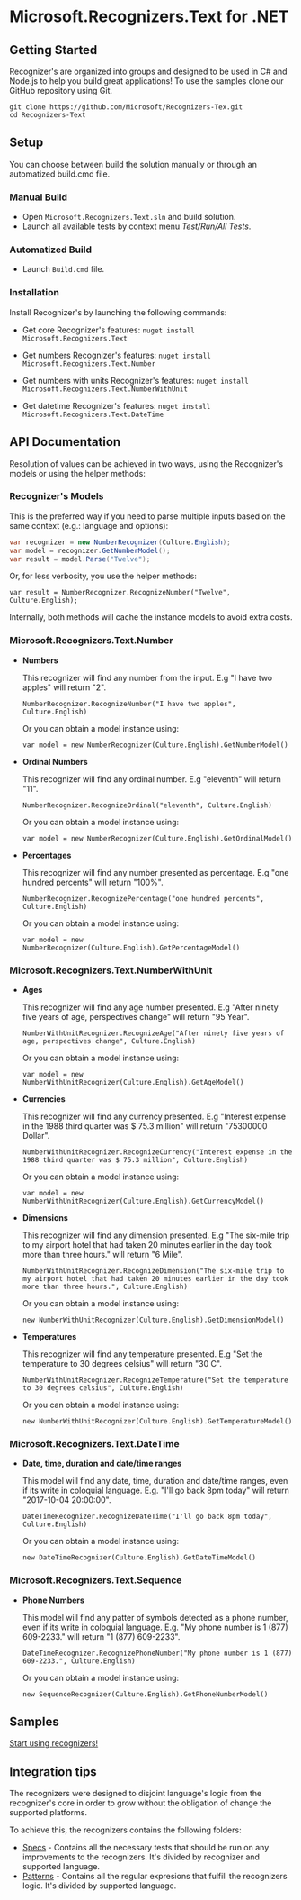 # Microsoft.Recognizers.Text for .NET

## Getting Started

Recognizer's are organized into groups and designed to be used in C# and Node.js to help you build great applications! To use the samples clone our GitHub repository using Git.

    git clone https://github.com/Microsoft/Recognizers-Tex.git
    cd Recognizers-Text

## Setup

You can choose between build the solution manually or through an automatized build.cmd file.

### Manual Build
* Open `Microsoft.Recognizers.Text.sln` and build solution.
* Launch all available tests by context menu _Test/Run/All Tests_.

### Automatized Build
* Launch `Build.cmd` file.

### Installation

Install Recognizer's by launching the following commands:

* Get core Recognizer's features:
`nuget install Microsoft.Recognizers.Text`

* Get numbers Recognizer's features:
`nuget install Microsoft.Recognizers.Text.Number`

* Get numbers with units Recognizer's features:
`nuget install Microsoft.Recognizers.Text.NumberWithUnit`

* Get datetime Recognizer's features:
`nuget install Microsoft.Recognizers.Text.DateTime`

## API Documentation

Resolution of values can be achieved in two ways, using the Recognizer's models or using the helper methods:

### Recognizer's Models

This is the preferred way if you need to parse multiple inputs based on the same context (e.g.: language and options):

```C#
var recognizer = new NumberRecognizer(Culture.English);
var model = recognizer.GetNumberModel();
var result = model.Parse("Twelve");
```

Or, for less verbosity, you use the helper methods:

`var result = NumberRecognizer.RecognizeNumber("Twelve", Culture.English);`

Internally, both methods will cache the instance models to avoid extra costs.

### Microsoft.Recognizers.Text.Number

* **Numbers**

    This recognizer will find any number from the input. E.g "I have two apples" will return "2".

    `NumberRecognizer.RecognizeNumber("I have two apples", Culture.English)`

    Or you can obtain a model instance using:

    `var model = new NumberRecognizer(Culture.English).GetNumberModel()`

* **Ordinal Numbers**

    This recognizer will find any ordinal number. E.g "eleventh" will return "11".

    `NumberRecognizer.RecognizeOrdinal("eleventh", Culture.English)`

    Or you can obtain a model instance using:

    `var model = new NumberRecognizer(Culture.English).GetOrdinalModel()`


* **Percentages**

    This recognizer will find any number presented as percentage. E.g "one hundred percents" will return "100%".

    `NumberRecognizer.RecognizePercentage("one hundred percents", Culture.English)`

    Or you can obtain a model instance using:

    `var model = new NumberRecognizer(Culture.English).GetPercentageModel()`


### Microsoft.Recognizers.Text.NumberWithUnit

* **Ages**

    This recognizer will find any age number presented. E.g "After ninety five years of age, perspectives change" will return "95 Year".

    `NumberWithUnitRecognizer.RecognizeAge("After ninety five years of age, perspectives change", Culture.English)`

    Or you can obtain a model instance using:

    `var model = new NumberWithUnitRecognizer(Culture.English).GetAgeModel()`


* **Currencies**

    This recognizer will find any currency presented. E.g "Interest expense in the 1988 third quarter was $ 75.3 million" will return "75300000 Dollar".

    `NumberWithUnitRecognizer.RecognizeCurrency("Interest expense in the 1988 third quarter was $ 75.3 million", Culture.English)`

    Or you can obtain a model instance using:

    `var model = new NumberWithUnitRecognizer(Culture.English).GetCurrencyModel()`


* **Dimensions**

    This recognizer will find any dimension presented. E.g "The six-mile trip to my airport hotel that had taken 20 minutes earlier in the day took more than three hours." will return "6 Mile".

    `NumberWithUnitRecognizer.RecognizeDimension("The six-mile trip to my airport hotel that had taken 20 minutes earlier in the day took more than three hours.", Culture.English)`

    Or you can obtain a model instance using:

    `new NumberWithUnitRecognizer(Culture.English).GetDimensionModel()`


* **Temperatures**

    This recognizer will find any temperature presented. E.g "Set the temperature to 30 degrees celsius" will return "30 C".

    `NumberWithUnitRecognizer.RecognizeTemperature("Set the temperature to 30 degrees celsius", Culture.English)`

    Or you can obtain a model instance using:

    `new NumberWithUnitRecognizer(Culture.English).GetTemperatureModel()`

### Microsoft.Recognizers.Text.DateTime

* **Date, time, duration and date/time ranges**

    This model will find any date, time, duration and date/time ranges, even if its write in coloquial language. E.g. "I'll go back 8pm today" will return "2017-10-04 20:00:00".

    `DateTimeRecognizer.RecognizeDateTime("I'll go back 8pm today", Culture.English)`

    Or you can obtain a model instance using:

    `new DateTimeRecognizer(Culture.English).GetDateTimeModel()`


### Microsoft.Recognizers.Text.Sequence

* **Phone Numbers**

    This model will find any patter of symbols detected as a phone number, even if its write in coloquial language. E.g. "My phone number is 1 (877) 609-2233." will return "1 (877) 609-2233".

    `DateTimeRecognizer.RecognizePhoneNumber("My phone number is 1 (877) 609-2233.", Culture.English)`

    Or you can obtain a model instance using:

    `new SequenceRecognizer(Culture.English).GetPhoneNumberModel()`


## Samples

[Start using recognizers!](/.NET/Samples)

## Integration tips

The recognizers were designed to disjoint language's logic from the recognizer's core in order to grow without the obligation of change the supported platforms.

To achieve this, the recognizers contains the following folders:

* [Specs](/Specs) - Contains all the necessary tests that should be run on any improvements to the recognizers. It's divided by recognizer and supported language.
* [Patterns](/Patterns)  - Contains all the regular expresions that fulfill the recognizers logic. It's divided by supported language.
